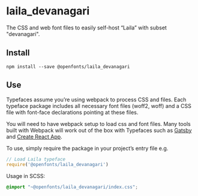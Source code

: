 
# laila_devanagari

The CSS and web font files to easily self-host “Laila” with subset "devanagari".

## Install

`npm install --save @openfonts/laila_devanagari`

## Use

Typefaces assume you’re using webpack to process CSS and files. Each typeface
package includes all necessary font files (woff2, woff) and a CSS file with
font-face declarations pointing at these files.

You will need to have webpack setup to load css and font files. Many tools built
with Webpack will work out of the box with Typefaces such as [Gatsby](https://github.com/gatsbyjs/gatsby)
and [Create React App](https://github.com/facebookincubator/create-react-app).

To use, simply require the package in your project’s entry file e.g.

```javascript
// Load Laila typeface
require('@openfonts/laila_devanagari')
```

Usage in SCSS:
```scss
@import "~@openfonts/laila_devanagari/index.css";
```
